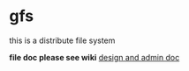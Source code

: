 # gfs
this is a distribute file system

**file doc please see wiki** [design and admin doc](https://github.com/lilothar/gfs/wiki)
